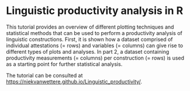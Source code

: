 # Linguistic productivity analysis in R

This tutorial provides an overview of different plotting techniques and statistical methods that can be used to perform a productivity analysis of linguistic constructions. First, it is shown how a dataset comprised of individual attestations (= rows) and variables (= columns) can give rise to different types of plots and analyses. In part 2, a dataset containing productivity measurements (= columns) per construction (= rows) is used as a starting point for further statistical analysis.

The tutorial can be consulted at https://niekvanwettere.github.io/Linguistic_productivity/.
